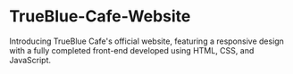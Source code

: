 # TrueBlue-Cafe-Website
Introducing TrueBlue Cafe's official website, featuring a responsive design with a fully completed front-end developed using HTML, CSS, and JavaScript.
